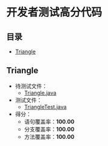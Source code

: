# 开发者测试高分代码

## 目录

- [Triangle](#triangle)

## <a name="triangle"></a> Triangle

* 待测试文件：
  * [Triangle.java](./Triangle/src/main/java/net/mooctest/Triangle.java)
* 测试文件：
  * [TriangleTest.java](./Triangle/src/test/java/net/mooctest/TriangleTest.java)
* 得分：
  * 语句覆盖率：**100.00**
  * 分支覆盖率：**100.00**
  * 方法覆盖率：**100.00**
